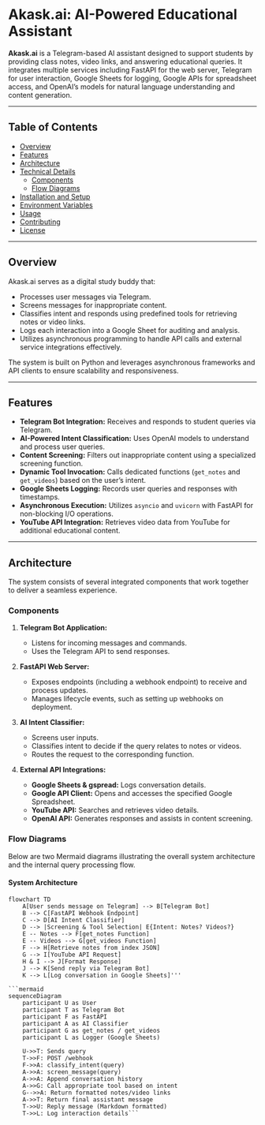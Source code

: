 # Akask.ai: AI-Powered Educational Assistant

**Akask.ai** is a Telegram-based AI assistant designed to support students by providing class notes, video links, and answering educational queries. It integrates multiple services including FastAPI for the web server, Telegram for user interaction, Google Sheets for logging, Google APIs for spreadsheet access, and OpenAI’s models for natural language understanding and content generation.

---

## Table of Contents

- [Overview](#overview)
- [Features](#features)
- [Architecture](#architecture)
- [Technical Details](#technical-details)
  - [Components](#components)
  - [Flow Diagrams](#flow-diagrams)
- [Installation and Setup](#installation-and-setup)
- [Environment Variables](#environment-variables)
- [Usage](#usage)
- [Contributing](#contributing)
- [License](#license)

---

## Overview

Akask.ai serves as a digital study buddy that:
- Processes user messages via Telegram.
- Screens messages for inappropriate content.
- Classifies intent and responds using predefined tools for retrieving notes or video links.
- Logs each interaction into a Google Sheet for auditing and analysis.
- Utilizes asynchronous programming to handle API calls and external service integrations effectively.

The system is built on Python and leverages asynchronous frameworks and API clients to ensure scalability and responsiveness.

---

## Features

- **Telegram Bot Integration:** Receives and responds to student queries via Telegram.
- **AI-Powered Intent Classification:** Uses OpenAI models to understand and process user queries.
- **Content Screening:** Filters out inappropriate content using a specialized screening function.
- **Dynamic Tool Invocation:** Calls dedicated functions (`get_notes` and `get_videos`) based on the user’s intent.
- **Google Sheets Logging:** Records user queries and responses with timestamps.
- **Asynchronous Execution:** Utilizes `asyncio` and `uvicorn` with FastAPI for non-blocking I/O operations.
- **YouTube API Integration:** Retrieves video data from YouTube for additional educational content.

---

## Architecture

The system consists of several integrated components that work together to deliver a seamless experience.

### Components

1. **Telegram Bot Application:**
   - Listens for incoming messages and commands.
   - Uses the Telegram API to send responses.

2. **FastAPI Web Server:**
   - Exposes endpoints (including a webhook endpoint) to receive and process updates.
   - Manages lifecycle events, such as setting up webhooks on deployment.

3. **AI Intent Classifier:**
   - Screens user inputs.
   - Classifies intent to decide if the query relates to notes or videos.
   - Routes the request to the corresponding function.

4. **External API Integrations:**
   - **Google Sheets & gspread:** Logs conversation details.
   - **Google API Client:** Opens and accesses the specified Google Spreadsheet.
   - **YouTube API:** Searches and retrieves video details.
   - **OpenAI API:** Generates responses and assists in content screening.

### Flow Diagrams

Below are two Mermaid diagrams illustrating the overall system architecture and the internal query processing flow.

#### System Architecture

```mermaid
flowchart TD
    A[User sends message on Telegram] --> B[Telegram Bot]
    B --> C[FastAPI Webhook Endpoint]
    C --> D[AI Intent Classifier]
    D --> |Screening & Tool Selection| E{Intent: Notes? Videos?}
    E -- Notes --> F[get_notes Function]
    E -- Videos --> G[get_videos Function]
    F --> H[Retrieve notes from index JSON]
    G --> I[YouTube API Request]
    H & I --> J[Format Response]
    J --> K[Send reply via Telegram Bot]
    K --> L[Log conversation in Google Sheets]'''

```mermaid
sequenceDiagram
    participant U as User
    participant T as Telegram Bot
    participant F as FastAPI
    participant A as AI Classifier
    participant G as get_notes / get_videos
    participant L as Logger (Google Sheets)
    
    U->>T: Sends query
    T->>F: POST /webhook
    F->>A: classify_intent(query)
    A->>A: screen_message(query)
    A->>A: Append conversation history
    A->>G: Call appropriate tool based on intent
    G-->>A: Return formatted notes/video links
    A->>T: Return final assistant message
    T->>U: Reply message (Markdown formatted)
    T->>L: Log interaction details```


